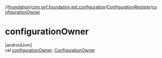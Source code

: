 //[foundation](../../../index.md)/[com.gyf.foundation.ext.configuration](../index.md)/[ConfigurationRegister](index.md)/[configurationOwner](configuration-owner.md)

# configurationOwner

[androidJvm]\
val [configurationOwner](configuration-owner.md): [ConfigurationOwner](../-configuration-owner/index.md)